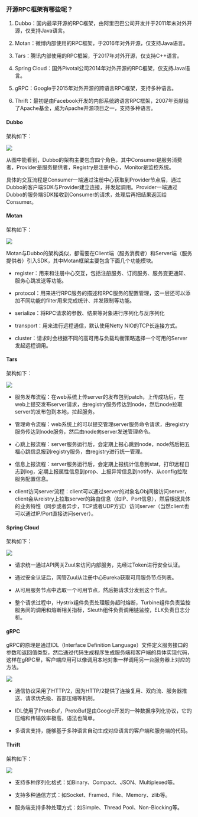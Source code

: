 ### 开源RPC框架有哪些呢？

1. Dubbo：国内最早开源的RPC框架，由阿里巴巴公司开发并于2011年末对外开源，仅支持Java语言。

1. Motan：微博内部使用的RPC框架，于2016年对外开源，仅支持Java语言。

1. Tars：腾讯内部使用的RPC框架，于2017年对外开源，仅支持C++语言。

1. Spring Cloud：国外Pivotal公司2014年对外开源的RPC框架，仅支持Java语言。

1. gRPC：Google于2015年对外开源的跨语言RPC框架，支持多种语言。

1. Thrift：最初是由Facebook开发的内部系统跨语言RPC框架，2007年贡献给了Apache基金，成为Apache开源项目之一，支持多种语言。

#### Dubbo

架构如下：

![](../../assets/images/案例/attachments/微服务RPC框架_image_0.png)

从图中能看到，Dubbo的架构主要包含四个角色，其中Consumer是服务消费者，Provider是服务提供者，Registry是注册中心，Monitor是监控系统。

具体的交互流程是Consumer一端通过注册中心获取到Provider节点后，通过Dubbo的客户端SDK与Provider建立连接，并发起调用。Provider一端通过Dubbo的服务端SDK接收到Consumer的请求，处理后再把结果返回给Consumer。

#### Motan

架构如下：

![](../../assets/images/案例/attachments/微服务RPC框架_image_1.png)

Motan与Dubbo的架构类似，都需要在Client端（服务消费者）和Server端（服务提供者）引入SDK，其中Motan框架主要包含下面几个功能模块。

- register：用来和注册中心交互，包括注册服务、订阅服务、服务变更通知、服务心跳发送等功能。

- protocol：用来进行RPC服务的描述和RPC服务的配置管理，这一层还可以添加不同功能的filter用来完成统计、并发限制等功能。

- serialize：将RPC请求的参数、结果等对象进行序列化与反序列化

- transport：用来进行远程通信，默认使用Netty NIO的TCP长连接方式。

- cluster：请求时会根据不同的高可用与负载均衡策略选择一个可用的Server发起远程调用。

#### Tars

架构如下：

![](../../assets/images/案例/attachments/微服务RPC框架_image_2.png)

- 服务发布流程：在web系统上传server的发布包到patch，上传成功后，在web上提交发布server请求，由registry服务传达到node，然后node拉取server的发布包到本地，拉起服务。

- 管理命令流程：web系统上的可以提交管理server服务命令请求，由registry服务传达到node服务，然后由node向server发送管理命令。

- 心跳上报流程：server服务运行后，会定期上报心跳到node，node然后把五福心跳信息报到registry服务，由registry进行统一管理。

- 信息上报流程：server服务运行后，会定期上报统计信息到stat，打印远程日志到log，定期上报属性信息到prop、上报异常信息到notify、从config拉取服务配置信息。

- client访问server流程：client可以通过server的对象名Obj间接访问server，client会从reistry上拉取server的路由信息（如IP、Port信息），然后根据具体的业务特性（同步或者异步，TCP或者UDP方式）访问server（当然client也可以通过IP/Port直接访问server）。

#### Spring Cloud

架构如下：

![](../../assets/images/案例/attachments/微服务RPC框架_image_3.png)

- 请求统一通过API网关Zuul来访问内部服务，先经过Token进行安全认证。

- 通过安全认证后，网管Zuul从注册中心Eureka获取可用服务节点列表。

- 从可用服务节点中选取一个可用节点，然后把请求分发到这个节点。

- 整个请求过程中，Hystrix组件负责处理服务超时熔断，Turbine组件负责监控服务间的调用和熔断相关指标，Sleuth组件负责调用链监控，ELK负责日志分析。

#### gRPC

gRPC的原理是通过IDL（Interface Definition Language）文件定义服务接口的参数和返回值类型，然后通过代码生成程序生成服务端和客户端的具体实现代码，这样在gRPC里，客户端应用可以像调用本地对象一样调用另一台服务器上对应的方法。

![](../../assets/images/案例/attachments/微服务RPC框架_image_4.png)

- 通信协议采用了HTTP/2，因为HTTP/2提供了连接复用、双向流、服务器推送、请求优先级、首部压缩等机制。

- IDL使用了ProtoBuf，ProtoBuf是由Google开发的一种数据序列化协议，它的压缩和传输效率极高，语法也简单。

- 多语言支持，能够基于多种语言自动生成对应语言的客户端和服务端的代码。

#### Thrift

架构如下：

![](../../assets/images/案例/attachments/微服务RPC框架_image_5.png)

- 支持多种序列化格式：如Binary、Compact、JSON、Multiplexed等。

- 支持多种通信方式：如Socket、Framed、File、Memory、zlib等。

- 服务端支持多种处理方式：如Simple、Thread Pool、Non-Blocking等。